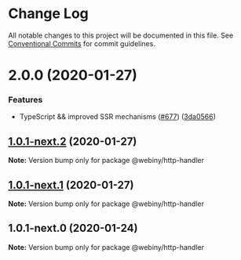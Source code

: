 # Change Log

All notable changes to this project will be documented in this file.
See [Conventional Commits](https://conventionalcommits.org) for commit guidelines.

# 2.0.0 (2020-01-27)


### Features

* TypeScript && improved SSR mechanisms ([#677](https://github.com/webiny/webiny-js/issues/677)) ([3da0566](https://github.com/webiny/webiny-js/commit/3da0566f29e1d46df0e7c357be0b42bdaa4c7d2b))





## [1.0.1-next.2](https://github.com/webiny/webiny-js/compare/@webiny/http-handler@1.0.1-next.1...@webiny/http-handler@1.0.1-next.2) (2020-01-27)

**Note:** Version bump only for package @webiny/http-handler





## [1.0.1-next.1](https://github.com/webiny/webiny-js/compare/@webiny/http-handler@1.0.1-next.0...@webiny/http-handler@1.0.1-next.1) (2020-01-27)

**Note:** Version bump only for package @webiny/http-handler





## 1.0.1-next.0 (2020-01-24)

**Note:** Version bump only for package @webiny/http-handler
